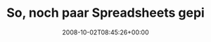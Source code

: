 ---
retweeted: false
source: <a href="http://twitter.com" rel="nofollow">Twitter Web Client</a>
entities:
  hashtags:
  - text: meinegueteistdasbusiness
    indices:
    - '55'
    - '80'
  symbols: []
  user_mentions: []
  urls: []
display_text_range:
- '0'
- '80'
favorite_count: '0'
id_str: '943031838'
truncated: false
retweet_count: '0'
id: '943031838'
created_at: Thu Oct 02 08:45:26 +0000 2008
favorited: false
full_text: 'So, noch paar Spreadsheets gepimpt und ab ins Meeting. #meinegueteistdasbusiness'
lang: de
tags:
- meinegueteistdasbusiness
- pesos:twitter
date: '2008-10-02T08:45:26+00:00'
src: https://twitter.com/bascht/status/943031838
original_url: https://twitter.com/bascht/status/943031838
type: twitter_tweet
text: 'So, noch paar Spreadsheets gepimpt und ab ins Meeting. #meinegueteistdasbusiness'
title: So, noch paar Spreadsheets gepi

---